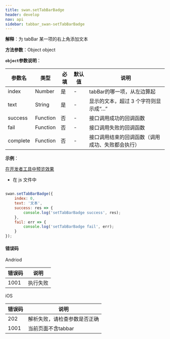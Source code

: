 ```yaml
---
title: swan.setTabBarBadge
header: develop
nav: api
sidebar: tabbar_swan-setTabBarBadge
---
```

 
**解释**：为 tabBar 某一项的右上角添加文本

**方法参数**：Object object

**`object`参数说明**：

|参数名 |类型  |必填 | 默认值 |说明|
|---- | ---- | ---- | ----|----|
|index |Number  |是| -|tabBar的哪一项，从左边算起|
|text |String  |是|-| 显示的文本，超过 3 个字符则显示成“…”|
|success| Function  |  否  |-| 接口调用成功的回调函数|
|fail  |  Function  |  否  | -|接口调用失败的回调函数|
|complete  |  Function  |  否 |-|  接口调用结束的回调函数（调用成功、失败都会执行）|

**示例**：

<a href="swanide://fragment/0b8a3e106dcdf2db3a238ed3c23127f21569467141078" title="在开发者工具中预览效果" target="_self">在开发者工具中预览效果</a>


* 在 js 文件中

```js

swan.setTabBarBadge({
    index: 0,
    text: '文本',
    success: res => {
        console.log('setTabBarBadge success', res);
    },
    fail: err => {
        console.log('setTabBarBadge fail', err);
    }
});

```
 
#### 错误码
Andriod

|错误码|说明|
|--|--|
|1001|执行失败                                       |

iOS

|错误码|说明|
|--|--|
|202|解析失败，请检查参数是否正确   |
|1001|当前页面不含tabbar|


